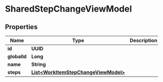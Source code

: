 

# SharedStepChangeViewModel


## Properties

| Name | Type | Description | Notes |
|------------ | ------------- | ------------- | -------------|
|**id** | **UUID** |  |  |
|**globalId** | **Long** |  |  |
|**name** | **String** |  |  [optional] |
|**steps** | [**List&lt;WorkItemStepChangeViewModel&gt;**](WorkItemStepChangeViewModel.md) |  |  [optional] |



